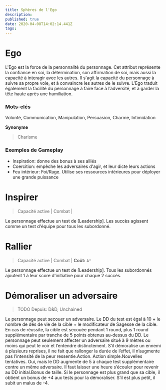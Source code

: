 ```yaml
---
title: Sphères de l'Ego
description: 
published: true
date: 2020-04-08T14:02:14.441Z
tags: 
---
```


# Ego

L'Ego est la force de la personnalité du personnage. Cet attribut représente la confiance en soi, la détermination, son affirmation de soi, mais aussi la capacité à interagir avec les autres. Il s'agit la capacité du personnage à suivre sa propre voie, et à convaincre les autres de le suivre. L'Ego traduit également la facilité du personnage à faire face à l’adversité, et à garder la tête haute après une humiliation.

### Mots-clés

Volonté, Communication, Manipulation, Persuasion, Charme, Intimidation

**Synonyme**
> Charisme

### Exemples de Gameplay

* Inspiration: donne des bonus à ses alliés
* Coercition: empêche les adversaires d'agir, et leur dicte leurs actions
* Feu intérieur: Foi/Rage. Utilise ses ressources intérieures pour déployer une grande puissance

# Inspirer

> Capacité active | Combat |

Le personnage effectue un test de [Leadership]. Les succès agissent comme un test d'équipe pour tous les subordonné.

# Rallier

> Capacité active | Combat |
> **Coût:** `A°`

Le personnage effectue un test de [Leadership]. Tous les subordonnés ajoutent 1 à leur score d'initiative pour chaque 2 succès.

# Démoraliser un adversaire

> TODO
> Depuis: D&D, Unchained 

Le personnage peut secouer un adversaire. Le DD du test est égal à 10 + le nombre de dés de vie de la cible + le modificateur de Sagesse de la cible. En cas de réussite, la cible est secouée pendant 1 round, plus 1 round supplémentaire par tranche de 5 points obtenus au-dessus du DD. Le personnage peut seulement affecter un adversaire situé à 9 mètres ou moins qui peut le voir et l’entendre distinctement. S’il démoralise un ennemi à plusieurs reprises, il ne fait que rallonger la durée de l’effet, il n’augmente pas l’intensité de la peur ressentie.Action. Action simple.Nouvelles tentatives. Oui, mais le DD augmente de 5 à chaque test supplémentaire contre un même adversaire. Il faut laisser une heure s’écouler pour revenir au DD initial.Bonus de taille. Si le personnage est plus grand que sa cible, il obtient un bonus de +4 aux tests pour la démoraliser. S’il est plus petit, il subit un malus de -4.